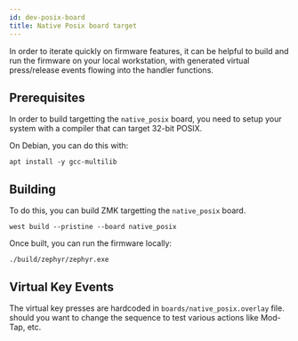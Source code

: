 ```yaml
---
id: dev-posix-board
title: Native Posix board target
---
```


In order to iterate quickly on firmware features, it can
be helpful to build and run the firmware on your local
workstation, with generated virtual press/release events
flowing into the handler functions.

## Prerequisites

In order to build targetting the `native_posix` board, you need to setup your system
with a compiler that can target 32-bit POSIX.

On Debian, you can do this with:

```
apt install -y gcc-multilib
```

## Building

To do this, you can build ZMK targetting the
`native_posix` board.

```
west build --pristine --board native_posix
```

Once built, you can run the firmware locally:

```
./build/zephyr/zephyr.exe
```

## Virtual Key Events

The virtual key presses are hardcoded in `boards/native_posix.overlay` file. should you want to change the sequence to test various actions like Mod-Tap, etc.
